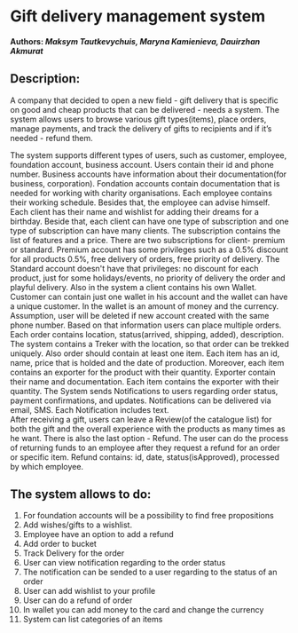 # Gift delivery management system
#### Authors: _Maksym Tautkevychuis, Maryna Kamienieva, Dauirzhan Akmurat_
## Description:
A company that decided to open a new field - gift delivery that is specific on good and cheap products that can be delivered -  needs a system. The system allows users to browse various gift types(items), place orders, manage payments, and track the delivery of gifts to recipients and if it’s needed - refund them. 

The system supports different types of users, such as customer, employee, foundation account, business account. Users contain their id and phone number. Business accounts have information about their documentation(for business, corporation). Fondation accounts contain documentation that is needed for working with charity organisations.  Each employee contains their working schedule. Besides that, the employee can advise himself. 
Each client has their name and wishlist for adding their dreams for a birthday. Beside that, each client can have one type of subscription and one type of subscription can have many clients. The subscription contains the list of features and a price. There are two subscriptions for client- premium or standard. Premium account has some privileges such as a 0.5% discount for all products 0.5%, free delivery of orders, free priority of delivery. The Standard account doesn't have that privileges: no discount for each product, just for some holidays/events, no priority of delivery the order and playful delivery. Also in the system a client contains his own Wallet. Customer can contain just one wallet in his account and the wallet can have a unique customer. In the wallet is an amount of money and the currency. 
Assumption, user will be deleted if new account created with the same phone number.
Based on that information users can place multiple orders. Each order contains location, status(arrived, shipping, added), description.
The system contains a Treker with the location, so that order can be trekked uniquely. Also order should contain at least one item. Each item has an id, name, price that is holded and the date of production. Moreover, each item contains an exporter for the product with their quantity. Exporter contain their name and documentation. Each item contains the exporter with their quantity.
The System sends Notifications to users regarding order status, payment confirmations, and updates. Notifications can be delivered via email, SMS. Each Notification includes text.  
After receiving a gift, users can leave a Review(of the catalogue list)  for both the gift and the overall experience with the products as many times as he want. 
There is also the last option - Refund. The user can do the process of returning funds to an employee after they request a refund for an order or specific item. Refund contains: id, date, status(isApproved), processed by which employee.

## The system allows to do:
1. For foundation accounts will be a possibility to find free propositions
2. Add wishes/gifts to a wishlist.
3. Employee have an option to add a refund
4. Add order to bucket
5. Track Delivery for the order
6. User can view notification regarding to the order status
7. The notification can be sended to a user regarding to the status of an order
8. User can add wishlist to your profile
9. User can do a refund of order
10. In wallet you can add money to the card and change the currency
11. System can list categories of an items
